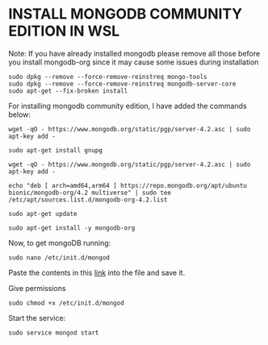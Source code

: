 # INSTALL MONGODB COMMUNITY EDITION IN WSL

Note: If you have already installed mongodb please remove all those before you install mongodb-org since it may cause some issues during installation

    sudo dpkg --remove --force-remove-reinstreq mongo-tools
    sudo dpkg --remove --force-remove-reinstreq mongodb-server-core
    sudo apt-get --fix-broken install


For installing mongodb community edition, I have added the commands below:

    wget -qO - https://www.mongodb.org/static/pgp/server-4.2.asc | sudo apt-key add -
    
    sudo apt-get install gnupg
    
    wget -qO - https://www.mongodb.org/static/pgp/server-4.2.asc | sudo apt-key add -
    
    echo "deb [ arch=amd64,arm64 ] https://repo.mongodb.org/apt/ubuntu bionic/mongodb-org/4.2 multiverse" | sudo tee /etc/apt/sources.list.d/mongodb-org-4.2.list

    sudo apt-get update

    sudo apt-get install -y mongodb-org

Now, to get mongoDB running:

    sudo nano /etc/init.d/mongod

Paste the contents in this [link](https://github.com/hrittik777/wikis/blob/main/mongodb/init.d-mongod.txt) into the file and save it.

Give permissions

    sudo chmod +x /etc/init.d/mongod

Start the service:

    sudo service mongod start